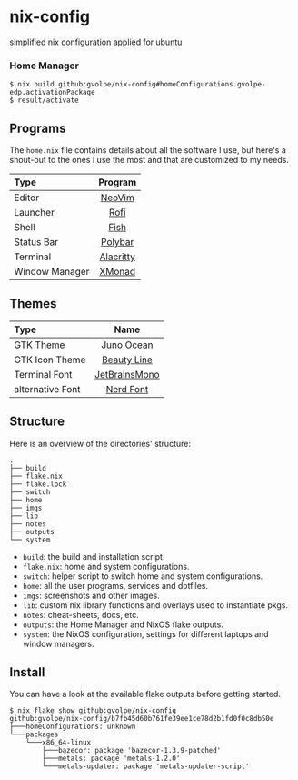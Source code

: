 nix-config
==========

simplified nix configuration applied for ubuntu

### Home Manager

```console
$ nix build github:gvolpe/nix-config#homeConfigurations.gvolpe-edp.activationPackage
$ result/activate
```

## Programs

The `home.nix` file contains details about all the software I use, but here's a shout-out to the ones I use the most and that are customized to my needs.

| Type           | Program      |
| :------------- | :----------: |
| Editor         | [NeoVim](https://neovim.io/) |
| Launcher       | [Rofi](https://github.com/davatorium/rofi) |
| Shell          | [Fish](https://fishshell.com/) |
| Status Bar     | [Polybar](https://polybar.github.io/) |
| Terminal       | [Alacritty](https://github.com/alacritty/alacritty) |
| Window Manager | [XMonad](https://xmonad.org/) |

## Themes

| Type           | Name      |
| :------------- | :----------: |
| GTK Theme      | [Juno Ocean](https://github.com/EliverLara/Juno) |
| GTK Icon Theme | [Beauty Line](https://www.gnome-look.org/p/1425426/) |
| Terminal Font  | [JetBrainsMono](https://www.jetbrains.com/lp/mono/) | 
| alternative Font | [Nerd Font](https://github.com/ryanoasis/nerd-fonts/blob/master/patched-fonts/Ubuntu/Medium/UbuntuNerdFont-Medium.ttf) |

## Structure

Here is an overview of the directories' structure:

```
.
├── build
├── flake.nix
├── flake.lock
├── switch
├── home
├── imgs
├── lib
├── notes
├── outputs
└── system
```

- `build`: the build and installation script.
- `flake.nix`: home and system configurations.
- `switch`: helper script to switch home and system configurations.
- `home`: all the user programs, services and dotfiles.
- `imgs`: screenshots and other images.
- `lib`: custom nix library functions and overlays used to instantiate pkgs.
- `notes`: cheat-sheets, docs, etc.
- `outputs`: the Home Manager and NixOS flake outputs.
- `system`: the NixOS configuration, settings for different laptops and window managers.

## Install

You can have a look at the available flake outputs before getting started.

```console
$ nix flake show github:gvolpe/nix-config
github:gvolpe/nix-config/b7fb45d60b761fe39ee1ce78d2b1fd0f0c8db50e
├───homeConfigurations: unknown
└───packages
    └───x86_64-linux
        ├───bazecor: package 'bazecor-1.3.9-patched'
        ├───metals: package 'metals-1.2.0'
        └───metals-updater: package 'metals-updater-script'
